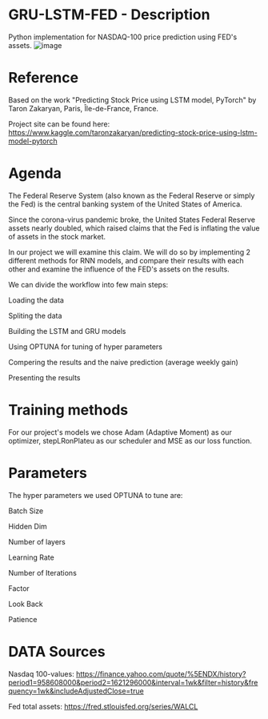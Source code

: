# GRU-LSTM-FED - Description
Python implementation for NASDAQ-100 price prediction using FED's assets.
![image](https://user-images.githubusercontent.com/66019798/123539089-ac170280-d740-11eb-8720-c61655529faa.png)

# Reference
Based on the work "Predicting Stock Price using LSTM model, PyTorch" by Taron Zakaryan, Paris, Île-de-France, France.

Project site can be found here: https://www.kaggle.com/taronzakaryan/predicting-stock-price-using-lstm-model-pytorch

# Agenda
The Federal Reserve System (also known as the Federal Reserve or simply the Fed) is the central banking system of the United States of America.

Since the corona-virus pandemic broke, the United States Federal Reserve 
assets nearly doubled, which raised claims that the Fed is inflating the value of assets in the stock market.

In our project we will examine this claim. We will do so by implementing 2 different methods for RNN models, and compare their results with
each other and examine the influence of the FED's assets on the results.

We can divide the workflow into few main steps:

Loading the data

Spliting the data

Building the LSTM and GRU models

Using OPTUNA for tuning of hyper parameters

Compering the results and the naive prediction (average weekly gain)

Presenting the results
# Training methods
For our project's models we chose Adam (Adaptive Moment) as our optimizer, stepLRonPlateu as our scheduler and MSE as our loss function.

# Parameters
The hyper parameters we used OPTUNA to tune are:

Batch Size

Hidden Dim

Number of layers

Learning Rate

Number of Iterations

Factor

Look Back

Patience

# DATA Sources
Nasdaq 100-values:
https://finance.yahoo.com/quote/%5ENDX/history?period1=958608000&period2=1621296000&interval=1wk&filter=history&frequency=1wk&includeAdjustedClose=true

Fed total assets:
https://fred.stlouisfed.org/series/WALCL

